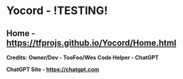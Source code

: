 # Yocord - !TESTING!
**Home - https://tfprojs.github.io/Yocord/Home.html**
--------------------
**Credits:**
**Owner/Dev - TooFoo/Wes**
**Code Helper - ChatGPT**

**ChatGPT Site - https://chatgpt.com**
